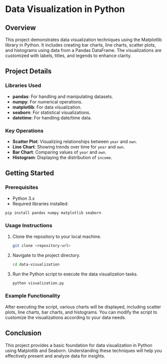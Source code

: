 # Data Visualization in Python

## Overview
This project demonstrates data visualization techniques using the Matplotlib library in Python. It includes creating bar charts, line charts, scatter plots, and histograms using data from a Pandas DataFrame. The visualizations are customized with labels, titles, and legends to enhance clarity.

## Project Details

### Libraries Used
- **pandas**: For handling and manipulating datasets.
- **numpy**: For numerical operations.
- **matplotlib**: For data visualization.
- **seaborn**: For statistical visualizations.
- **datetime**: For handling date/time data.

### Key Operations
- **Scatter Plot**: Visualizing relationships between `year` and `own`.
- **Line Chart**: Showing trends over time for `year` and `own`.
- **Bar Chart**: Comparing values of `year` and `own`.
- **Histogram**: Displaying the distribution of `income`.

## Getting Started

### Prerequisites
- Python 3.x
- Required libraries installed:

```bash
pip install pandas numpy matplotlib seaborn
```

### Usage Instructions
1. Clone the repository to your local machine.

   ```bash
   git clone <repository-url>
   ```

2. Navigate to the project directory.

   ```bash
   cd data-visualization
   ```

3. Run the Python script to execute the data visualization tasks.

   ```bash
   python visualization.py
   ```

### Example Functionality
After executing the script, various charts will be displayed, including scatter plots, line charts, bar charts, and histograms. You can modify the script to customize the visualizations according to your data needs.

## Conclusion
This project provides a basic foundation for data visualization in Python using Matplotlib and Seaborn. Understanding these techniques will help you effectively present and analyze data for insights.


